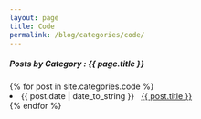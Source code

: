 ```yaml
---
layout: page
title: Code
permalink: /blog/categories/code/
---
```


<h5> Posts by Category : {{ page.title }} </h5>

<div class="card">
{% for post in site.categories.code %}
 <li class="category-posts"><span>{{ post.date | date_to_string }}</span> &nbsp; <a href="{{ post.url }}">{{ post.title }}</a></li>
{% endfor %}
</div>
